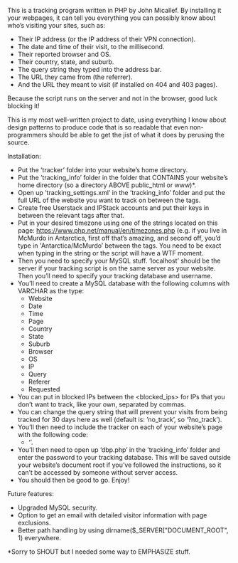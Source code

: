 This is a tracking program written in PHP by John Micallef. By installing it your webpages, it can tell you everything you can possibly know about who’s visiting your sites, such as:

* Their IP address (or the IP address of their VPN connection).
* The date and time of their visit, to the millisecond.
* Their reported browser and OS.
* Their country, state, and suburb.
* The query string they typed into the address bar.
* The URL they came from (the referrer).
* And the URL they meant to visit (if installed on 404 and 403 pages).

Because the script runs on the server and not in the browser, good luck blocking it!

This is my most well-written project to date, using everything I know about design patterns to produce code that is so readable that even non-programmers should be able to get the jist of what it does by perusing the source.

Installation:
* Put the ’tracker’ folder into your website’s home directory.
* Put the ’tracking_info’ folder in the folder that CONTAINS your website’s home directory (so a directory ABOVE public_html or www)*.
* Open up ’tracking_settings.xml’ in the ’tracking_info’ folder and put the full URL of the website you want to track on between the <website> tags.
* Create free Userstack and IPStack accounts and put their keys in between the relevant tags after that.
* Put in your desired timezone using one of the strings located on this page: https://www.php.net/manual/en/timezones.php (e.g. if you live in McMurdo in Antarctica, first off that’s amazing, and second off, you’d type in 'Antarctica/McMurdo’ between the tags. You need to be exact when typing in the string or the script will have a WTF moment.
* Then you need to specify your MySQL stuff. ‘localhost’ should be the server if your tracking script is on the same server as your website. Then you’ll need to specify your tracking database and username.
* You’ll need to create a MySQL database with the following columns with VARCHAR as the type:
    * Website
    * Date
    * Time
    * Page
    * Country
    * State
    * Suburb
    * Browser
    * OS
    * IP
    * Query
    * Referer
    * Requested
* You can put in blocked IPs between the <blocked_ips> for IPs that you don’t want to track, like your own, separated by commas.
* You can change the query string that will prevent your visits from being tracked for 30 days here as well (default is: ’no_track’, so ‘?no_track’).
* You’ll then need to include the tracker on each of your website’s page with the following code: 
    * ‘<?php include “$_SERVER[‘DOCUMENT_ROOT’] . “/tracker/tracker.php; ?>’.
* You’ll then need to open up ‘dbp.php’ in the ’tracking_info’ folder and enter the password to your tracking database. This will be saved outside your website’s document root if you’ve followed the instructions, so it can’t be accessed by someone without server access.
* You should then be good to go. Enjoy!

Future features:
* Upgraded MySQL security.
* Option to get an email with detailed visitor information with page exclusions.
* Better path handling by using dirname($_SERVER["DOCUMENT_ROOT", 1) everywhere.

*Sorry to SHOUT but I needed some way to EMPHASIZE stuff.
